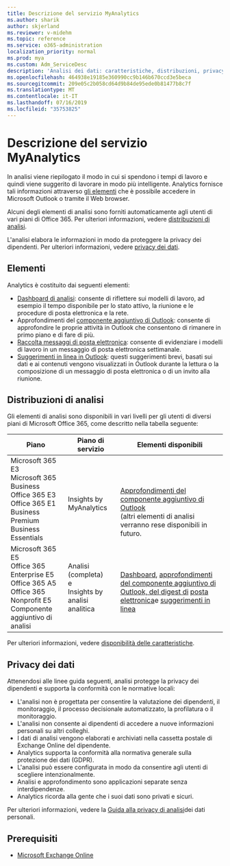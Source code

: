 ```yaml
---
title: Descrizione del servizio MyAnalytics
ms.author: sharik
author: skjerland
ms.reviewer: v-midehm
ms.topic: reference
ms.service: o365-administration
localization_priority: normal
ms.prod: mya
ms.custom: Adm_ServiceDesc
description: 'Analisi dei dati: caratteristiche, distribuzioni, privacy e prerequisiti'
ms.openlocfilehash: 464938e19185e360990cc9b146b670ccd3e5beca
ms.sourcegitcommit: 209e05c2b058cd64d9b84de95ede0b81477b8c7f
ms.translationtype: MT
ms.contentlocale: it-IT
ms.lasthandoff: 07/16/2019
ms.locfileid: "35753825"
---
```

# <a name="myanalytics-service-description"></a>Descrizione del servizio MyAnalytics

In analisi viene riepilogato il modo in cui si spendono i tempi di lavoro e quindi viene suggerito di lavorare in modo più intelligente. Analytics fornisce tali informazioni attraverso [gli elementi](#elements) che è possibile accedere in Microsoft Outlook o tramite il Web browser.

Alcuni degli elementi di analisi sono forniti automaticamente agli utenti di vari piani di Office 365. Per ulteriori informazioni, vedere [distribuzioni di analisi](#myanalytics-distributions).  

L'analisi elabora le informazioni in modo da proteggere la privacy dei dipendenti. Per ulteriori informazioni, vedere [privacy dei dati](#data-privacy).

## <a name="elements"></a>Elementi

Analytics è costituito dai seguenti elementi:

* [Dashboard di analisi](https://docs.microsoft.com/workplace-analytics/myanalytics/use/dashboard-2): consente di riflettere sui modelli di lavoro, ad esempio il tempo disponibile per lo stato attivo, la riunione e le procedure di posta elettronica e la rete.
* Approfondimenti del [componente aggiuntivo di Outlook](https://docs.microsoft.com/workplace-analytics/myanalytics/use/add-in): consente di approfondire le proprie attività in Outlook che consentono di rimanere in primo piano e di fare di più.
* [Raccolta messaggi di posta elettronica](https://docs.microsoft.com/workplace-analytics/myanalytics/use/email-digest): consente di evidenziare i modelli di lavoro in un messaggio di posta elettronica settimanale.
* [Suggerimenti in linea in Outlook](https://docs.microsoft.com/workplace-analytics/myanalytics/use/mya-notifications): questi suggerimenti brevi, basati sui dati e ai contenuti vengono visualizzati in Outlook durante la lettura o la composizione di un messaggio di posta elettronica o di un invito alla riunione.

## <a name="myanalytics-distributions"></a>Distribuzioni di analisi

Gli elementi di analisi sono disponibili in vari livelli per gli utenti di diversi piani di Microsoft Office 365, come descritto nella tabella seguente:

| Piano | Piano di servizio | Elementi disponibili |
| --- | --- | ----- |
| Microsoft 365 E3</br>Microsoft 365 Business</br>Office 365 E3</br>Office 365 E1</br>Business Premium</br>Business Essentials |  <br>Insights by <br>MyAnalytics| </br></br></br>[Approfondimenti del componente aggiuntivo di Outlook](https://docs.microsoft.com/workplace-analytics/myanalytics/use/add-in) <br> (altri elementi di analisi<br> verranno rese disponibili in futuro.|
| Microsoft 365 E5</br>Office 365 Enterprise E5</br>Office 365 A5</br>Office 365 Nonprofit E5</br>Componente aggiuntivo di analisi | Analisi (completa)<br>e<br>  Insights by analisi analitica | </br>[Dashboard](https://docs.microsoft.com/workplace-analytics/myanalytics/use/dashboard-2), [approfondimenti del componente aggiuntivo di Outlook, del digest di](https://docs.microsoft.com/workplace-analytics/myanalytics/use/add-in) [posta elettronica](https://docs.microsoft.com/workplace-analytics/myanalytics/use/email-digest-2)e [suggerimenti in linea](https://docs.microsoft.com/workplace-analytics/myanalytics/use/mya-notifications) |

Per ulteriori informazioni, vedere [disponibilità delle caratteristiche](https://docs.microsoft.com/workplace-analytics/myanalytics/overview/plans-environments).

## <a name="data-privacy"></a>Privacy dei dati

Attenendosi alle linee guida seguenti, analisi protegge la privacy dei dipendenti e supporta la conformità con le normative locali:

* L'analisi non è progettata per consentire la valutazione dei dipendenti, il monitoraggio, il processo decisionale automatizzato, la profilatura o il monitoraggio.
* L'analisi non consente ai dipendenti di accedere a nuove informazioni personali su altri colleghi.
* I dati di analisi vengono elaborati e archiviati nella cassetta postale di Exchange Online del dipendente.
* Analytics supporta la conformità alla normativa generale sulla protezione dei dati (GDPR).
* L'analisi può essere configurata in modo da consentire agli utenti di scegliere intenzionalmente.
* Analisi e approfondimento sono applicazioni separate senza interdipendenze.
* Analytics ricorda alla gente che i suoi dati sono privati e sicuri.

Per ulteriori informazioni, vedere la [Guida alla privacy di analisi](https://docs.microsoft.com/workplace-analytics/myanalytics/overview/privacy-guide)dei dati personali.

## <a name="prerequisites"></a>Prerequisiti

* [Microsoft Exchange Online](https://docs.microsoft.com/office365/servicedescriptions/exchange-online-service-description/exchange-online-service-description)
